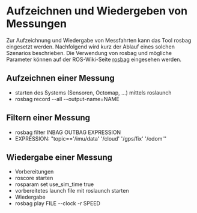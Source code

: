 # Aufzeichnen und Wiedergeben von Messungen

Zur Aufzeichnung und Wiedergabe von Messfahrten kann das Tool rosbag eingesetzt werden. Nachfolgend wird kurz der Ablauf eines solchen Szenarios beschrieben. Die Verwendung von rosbag und mögliche Parameter können auf der ROS-Wiki-Seite [rosbag](http://wiki.ros.org/rosbag) eingesehen werden.

## Aufzeichnen einer Messung

* starten des Systems (Sensoren, Octomap, ...) mittels roslaunch
* rosbag record --all --output-name=NAME

## Filtern einer Messung
* rosbag filter INBAG OUTBAG EXPRESSION
 * EXPRESSION: "topic=='/imu/data' '/cloud' '/gps/fix' '/odom'"

## Wiedergabe einer Messung

* Vorbereitungen
 * roscore starten
 * rosparam set use_sim_time true
 * vorbereitetes launch file mit roslaunch starten
* Wiedergabe
 * rosbag play FILE --clock -r SPEED
